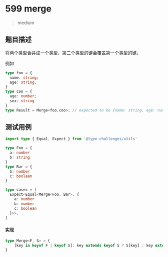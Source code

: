# 599 merge

> medium

## 题目描述

将两个类型合并成一个类型，第二个类型的键会覆盖第一个类型的键。

例如

```ts
type foo = {
  name: string;
  age: string;
}
type coo = {
  age: number;
  sex: string
}
type Result = Merge<foo,coo>; // expected to be {name: string, age: number, sex: string}
```

## 测试用例

```ts
import type { Equal, Expect } from '@type-challenges/utils'

type Foo = {
  a: number
  b: string
}
type Bar = {
  b: number
  c: boolean
}

type cases = [
  Expect<Equal<Merge<Foo, Bar>, {
    a: number
    b: number
    c: boolean
  }>>,
]
```

#### 实现

```ts
type Merge<F, S> = {
    [key in keyof F | keyof S]: key extends keyof S ? S[key] : key extends keyof F ? F[key] : never;
} 
```
